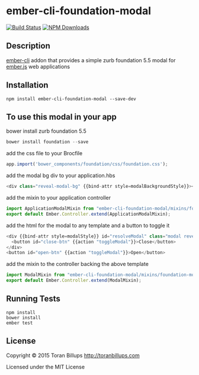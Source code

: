 # ember-cli-foundation-modal

[![Build Status][]](https://travis-ci.org/toranb/ember-cli-foundation-modal)
[![NPM Downloads][]](https://www.npmjs.org/package/ember-cli-foundation-modal)

## Description

[ember-cli][] addon that provides a simple zurb foundation 5.5 modal for [ember.js][] web applications

## Installation

```
npm install ember-cli-foundation-modal --save-dev
```

## To use this modal in your app

bower install zurb foundation 5.5

```js
bower install foundation --save
```

add the css file to your Brocfile

```js
app.import('bower_components/foundation/css/foundation.css');
```

add the modal bg div to your application.hbs

```js
<div class="reveal-modal-bg" {{bind-attr style=modalBackgroundStyle}}></div>
```

add the mixin to your application controller

```js
import ApplicationModalMixin from "ember-cli-foundation-modal/mixins/foundation-app-modal";
export default Ember.Controller.extend(ApplicationModalMixin);
```

add the html for the modal to any template and a button to toggle it

```js
<div {{bind-attr style=modalStyle}} id="resolveModal" class="modal reveal-modal medium" data-reveal>
  <button id="close-btn" {{action "toggleModal"}}>Close</button>
</div>
<button id="open-btn" {{action "toggleModal"}}>Open</button>
```

add the mixin to the controller backing the above template

```js
import ModalMixin from "ember-cli-foundation-modal/mixins/foundation-modal";
export default Ember.Controller.extend(ModalMixin);
```

## Running Tests

    npm install
    bower install
    ember test

## License

Copyright © 2015 Toran Billups http://toranbillups.com

Licensed under the MIT License

[NPM Downloads]: https://img.shields.io/npm/dm/ember-cli-foundation-modal.svg
[Build Status]: https://travis-ci.org/toranb/ember-cli-foundation-modal.svg?branch=master
[ember-cli]: http://www.ember-cli.com/
[ember.js]: http://emberjs.com/
